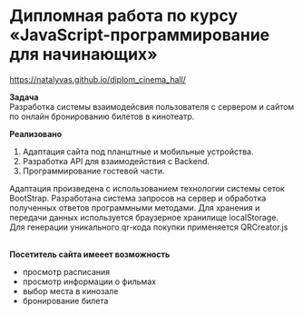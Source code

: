 # Дипломная работа по курсу «JavaScript-программирование для начинающих»

https://natalyvas.github.io/diplom_cinema_hall/


**Задача <br>**
Разработка системы взаимодейсвия пользователя с сервером и сайтом по онлайн бронированию билетов в кинотеатр.

**Реализовано**
1. Адаптация сайта под планштные и мобильные устройства.
2. Разработка API для взаимодействия с Backend.
3. Программирование гостевой части.

Адаптация произведена с использованием технологии системы сеток BootStrap.
Разработана система запросов на сервер и обработка полученных ответов программными методами. 
Для хранения и передачи данных используется браузерное хранилище localStorage. Для генерации уникального qr-кода покупки 
применяется QRCreator.js <br><br>

**Посетитель сайта имееет возможность <br>**
* просмотр расписания <br>
* просмотр информации о фильмах <br>
* выбор места в кинозале <br>
* бронирование билета <br>
